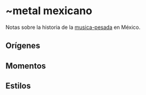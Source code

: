 # ~metal mexicano

Notas sobre la historia de la [musica-pesada](musica-pesada.md) en México.

## Orígenes

## Momentos

## Estilos
